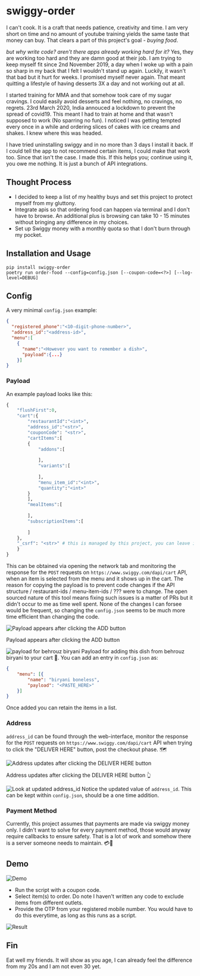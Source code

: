 # swiggy-order

I can't cook. It is a craft that needs patience, creativity and time. I am very short on time and no amount of youtube training yields the same taste that money can buy. That clears a part of this project's goal - _buying food_. 

_but why write code? aren't there apps already working hard for it?_
Yes, they are working too hard and they are damn good at their job. I am trying to keep myself fit since 2nd November 2019, a day when I woke up with a pain so sharp in my back that I felt I wouldn't stand up again. Luckily, it wasn't that bad but it hurt for weeks. I promised myself never again. That meant quitting a lifestyle of having desserts 3X a day and not working out at all. 

I started training for MMA and that somehow took care of my sugar cravings. I could easily avoid desserts and feel nothing, no cravings, no regrets. 23rd March 2020, India annouced a lockdown to prevent the spread of covid19. This meant I had to train at home and that wasn't supposed to work (No sparring no fun). I noticed I was getting tempted every once in a while and ordering slices of cakes with ice creams and shakes. I knew where this was headed.

I have tried uninstalling swiggy and in no more than 3 days I install it back. If I could tell the app to not recommend certain items, I could make that work too. Since that isn't the case. I made this. If this helps you; continue using it, you owe me nothing. It is just a bunch of API integrations.

## Thought Process
- I decided to keep a list of my healthy buys and set this project to protect myself from my gluttony. 
- Integrate apis so that ordering food can happen via terminal and I don't have to browse. An additional plus is browsing can take 10 - 15 minutes without bringing any difference in my choices.
- Set up Swiggy money with a monthly quota so that I don't burn through my pocket.

## Installation and Usage
```
pip install swiggy-order
poetry run order-food --config=config.json [--coupon-code=<?>] [--log-level=DEBUG]
```

## Config
A very minimal `config.json` example:
```json
{
  "registered_phone":"<10-digit-phone-number>",
  "address_id":"<address-id>",
  "menu":[
    {
      "name":"<However you want to remember a dish>",
      "payload":{...}
    }]
}
```

### Payload
An example payload looks like this:
```python
{
    "flushFirst":0,
    "cart":{
        "restaurantId":"<int>",
        "address_id":"<str>",
        "couponCode": "<str>",
        "cartItems":[
        {
            "addons":[
            
            ],
            "variants":[
            
            ],
            "menu_item_id":"<int>",
            "quantity":"<int>"
        }
        ],
        "mealItems":[
        
        ],
        "subscriptionItems":[
        
        ]
    },
    "_csrf": "<str>" # this is managed by this project, you can leave it empty or let it have its value when copied. The project will set it right.
    }
}
```
This can be obtained via opening the network tab and monitoring the response for the `POST` requests on `https://www.swiggy.com/dapi/cart` API, when an item is selected from the menu and it shows up in the cart. The reason for copying the payload is to prevent code changes if the API structure / restaurant-ids / menu-item-ids / ??? were to change. The open sourced nature of this tool means fixing such issues is a matter of PRs but it didn't occur to me as time well spent. None of the changes I can forsee would be frequent, so changing the `config.json` seems to be much more time efficient than changing the code.

![Payload appears after clicking the ADD button](./images/click_add_button.png)

Payload appears after clicking the ADD button

![payload for behrouz biryani](./images/payload_behrouz_biryani.png)
Payload for adding this dish from behrouz biryani to your cart 🍛. You can add an entry in `config.json` as:

```json
{
    "menu": [{
        "name": "biryani boneless",
        "payload": "<PASTE_HERE>"
    }]
}
```
Once added you can retain the items in a list.

### Address
`address_id` can be found through the web-interface, monitor the response for the `POST` requests on `https://www.swiggy.com/dapi/cart` API when trying to click the "DELIVER HERE" button, post the checkout phase. 🗺

![Address updates after clicking the DELIVER HERE button](./images/deliver_here.png)

Address updates after clicking the DELIVER HERE button 👆

![Look at updated address_id](./images/payload_behrouz_biryani.png)
Notice the updated value of `address_id`. This can be kept within `config.json`, should be a one time addition.

### Payment Method
Currently, this project assumes that payments are made via swiggy money only. I didn't want to solve for every payment method, those would anyway require callbacks to ensure safety. That is a lot of work and somehow there is a server someone needs to maintain. 💳💸

## Demo
![Demo](./images/demo.png)

- Run the script with a coupon code.
- Select item(s) to order. Do note I haven't written any code to exclude items from different outlets.
- Provide the OTP from your registered mobile number. You would have to do this everytime, as long as this runs as a script.

![Result](./images/result.png)

## Fin
Eat well my friends. It will show as you age, I can already feel the difference from my 20s and I am not even 30 yet.
